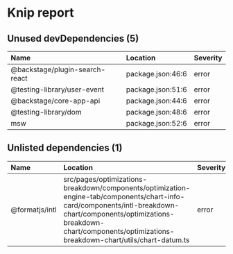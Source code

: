# Knip report

## Unused devDependencies (5)

| Name                           | Location          | Severity |
| :----------------------------- | :---------------- | :------- |
| @backstage/plugin-search-react | package.json:46:6 | error    |
| @testing-library/user-event    | package.json:51:6 | error    |
| @backstage/core-app-api        | package.json:44:6 | error    |
| @testing-library/dom           | package.json:48:6 | error    |
| msw                            | package.json:52:6 | error    |

## Unlisted dependencies (1)

| Name           | Location                                                                                                                                                                                                                               | Severity |
| :------------- | :------------------------------------------------------------------------------------------------------------------------------------------------------------------------------------------------------------------------------------- | :------- |
| @formatjs/intl | src/pages/optimizations-breakdown/components/optimization-engine-tab/components/chart-info-card/components/intl-breakdown-chart/components/optimizations-breakdown-chart/components/optimizations-breakdown-chart/utils/chart-datum.ts | error    |

